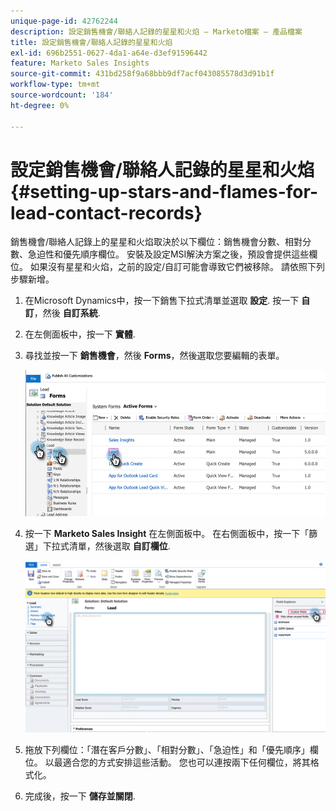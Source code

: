 ```yaml
---
unique-page-id: 42762244
description: 設定銷售機會/聯絡人記錄的星星和火焰 — Marketo檔案 — 產品檔案
title: 設定銷售機會/聯絡人記錄的星星和火焰
exl-id: 696b2551-0627-4da1-a64e-d3ef91596442
feature: Marketo Sales Insights
source-git-commit: 431bd258f9a68bbb9df7acf043085578d3d91b1f
workflow-type: tm+mt
source-wordcount: '184'
ht-degree: 0%

---
```


# 設定銷售機會/聯絡人記錄的星星和火焰 {#setting-up-stars-and-flames-for-lead-contact-records}

銷售機會/聯絡人記錄上的星星和火焰取決於以下欄位：銷售機會分數、相對分數、急迫性和優先順序欄位。 安裝及設定MSI解決方案之後，預設會提供這些欄位。 如果沒有星星和火焰，之前的設定/自訂可能會導致它們被移除。 請依照下列步驟新增。

1. 在Microsoft Dynamics中，按一下銷售下拉式清單並選取 **設定**. 按一下 **自訂**，然後 **自訂系統**.

1. 在左側面板中，按一下 **實體**.

1. 尋找並按一下 **銷售機會**，然後 **Forms**，然後選取您要編輯的表單。

   ![](assets/setting-up-stars-and-flames-for-lead-contact-records-1.png)

1. 按一下 **Marketo Sales Insight** 在左側面板中。 在右側面板中，按一下「篩選」下拉式清單，然後選取 **自訂欄位**.

   ![](assets/setting-up-stars-and-flames-for-lead-contact-records-2.png)

1. 拖放下列欄位：「潛在客戶分數」、「相對分數」、「急迫性」和「優先順序」欄位。 以最適合您的方式安排這些活動。 您也可以連按兩下任何欄位，將其格式化。

1. 完成後，按一下 **儲存並關閉**.

